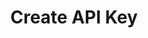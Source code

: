 ---
title: Create API Key
excerpt: Revokes an API key for use in API calls
api:
  file: swagger (2).json
  operationId: RevokeApiKey
hidden: false
---
